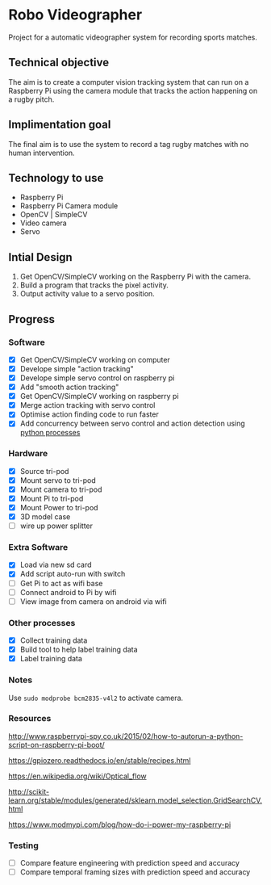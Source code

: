 # Robo Videographer
Project for a automatic videographer system for recording sports matches.

## Technical objective
The aim is to create a computer vision tracking system that can run on a Raspberry Pi using the camera module that tracks the action happening on a rugby pitch.

## Implimentation goal
The final aim is to use the system to record a tag rugby matches with no human intervention. 

## Technology to use
* Raspberry Pi
* Raspberry Pi Camera module
* OpenCV | SimpleCV
* Video camera
* Servo

## Intial Design
1. Get OpenCV/SimpleCV working on the Raspberry Pi with the camera.
2. Build a program that tracks the pixel activity.
3. Output activity value to a servo position.

## Progress
### Software
- [x] Get OpenCV/SimpleCV working on computer
- [x] Develope simple "action tracking"
- [x] Develope simple servo control on raspberry pi
- [x] Add "smooth action tracking"
- [x] Get OpenCV/SimpleCV working on raspberry pi
- [x] Merge action tracking with servo control
- [x] Optimise action finding code to run faster 
- [x] Add concurrency between servo control and action detection using [python processes](https://docs.python.org/2/library/multiprocessing.html)

### Hardware
- [x] Source tri-pod
- [x] Mount servo to tri-pod
- [x] Mount camera to tri-pod
- [x] Mount Pi to tri-pod
- [x] Mount Power to tri-pod
- [x] 3D model case
- [ ] wire up power splitter

### Extra Software
- [x] Load via new sd card
- [x] Add script auto-run with switch
- [ ] Get Pi to act as wifi base
- [ ] Connect android to Pi by wifi
- [ ] View image from camera on android via wifi

### Other processes
- [x] Collect training data
- [x] Build tool to help label training data
- [x] Label training data

### Notes

Use `sudo modprobe bcm2835-v4l2` to activate camera.

### Resources

http://www.raspberrypi-spy.co.uk/2015/02/how-to-autorun-a-python-script-on-raspberry-pi-boot/

https://gpiozero.readthedocs.io/en/stable/recipes.html

https://en.wikipedia.org/wiki/Optical_flow

http://scikit-learn.org/stable/modules/generated/sklearn.model_selection.GridSearchCV.html

https://www.modmypi.com/blog/how-do-i-power-my-raspberry-pi

### Testing 
- [ ] Compare feature engineering with prediction speed and accuracy
- [ ] Compare temporal framing sizes with prediction speed and accuracy
